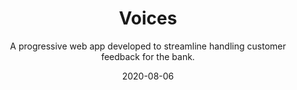 ---
slug: "/components/sections/Portfolio/Portfolio"
date: "2020-08-06"
title: "Voices"
subtitle: "A progressive web app developed to streamline handling customer feedback for the bank."
company: "WSFS Bank"
description: "The app was developed to streamline data entry for customer feedback. Within the app, employees can submit a customer feedback case that contains information pertaining to the case. Once the case is submitted, the case goes through a lifecycle and employees associated with the case must undergo certain procedures for the case to proceed to next steps in the lifecycle.

The app allows you to view live data in the form of pie charts and histograms. The user can then export user specified data as a .csv file, allowing them to further analyze data using Excel."
mainImage: "./images/voices-main.png"
images:
    - ./images/voices-main.png
    - ./images/Capture3.png
    - ./images/Capture2.png
    - ./images/Capture1.png
    - ./images/Capture4.png
    - ./images/Capture5.png
    - ./images/Capture6.png
tech:
    - React
    - Nginx
    - Node.js
    - Jest
github: null
website: null
---